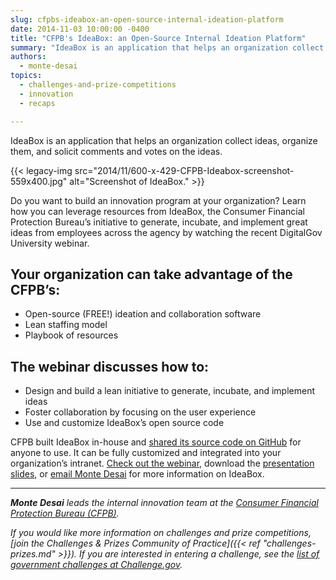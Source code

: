 ```yaml
---
slug: cfpbs-ideabox-an-open-source-internal-ideation-platform
date: 2014-11-03 10:00:00 -0400
title: "CFPB's IdeaBox: an Open-Source Internal Ideation Platform"
summary: "IdeaBox is an application that helps an organization collect ideas, organize them, and solicit comments and votes on the ideas. Do you want to build an innovation program at your organization? Learn how you can leverage resources from IdeaBox, the Consumer Financial Protection Bureau’s initiative to generate, incubate, and implement great ideas from employees across the agency."
authors:
  - monte-desai
topics:
  - challenges-and-prize-competitions
  - innovation
  - recaps

---
```


IdeaBox is an application that helps an organization collect ideas, organize them, and solicit comments and votes on the ideas.

{{< legacy-img src="2014/11/600-x-429-CFPB-Ideabox-screenshot-559x400.jpg" alt="Screenshot of IdeaBox." >}}

Do you want to build an innovation program at your organization? Learn how you can leverage resources from IdeaBox, the Consumer Financial Protection Bureau’s initiative to generate, incubate, and implement great ideas from employees across the agency by watching the recent DigitalGov University webinar.

## Your organization can take advantage of the CFPB’s:

  * Open-source (FREE!) ideation and collaboration software
  * Lean staffing model
  * Playbook of resources

## The webinar discusses how to:

  * Design and build a lean initiative to generate, incubate, and implement ideas
  * Foster collaboration by focusing on the user experience
  * Use and customize IdeaBox’s open source code

CFPB built IdeaBox in-house and <a href="http://cfpb.github.io/">shared its source code on GitHub</a> for anyone to use. It can be fully customized and integrated into your organization’s intranet. <a href="https://www.youtube.com/watch?v=KRQ24645LOE">Check out the webinar</a>, download the <a href="http://www.slideshare.net/DigitalGov/idea-box-digitalgov-webinar-vff2">presentation slides</a>, or <a href="mailto:monte.desai@cfpb.gov">email Monte Desai</a> for more information on IdeaBox. 

*** 

_**Monte Desai** leads the internal innovation team at the <a href="http://www.consumerfinance.gov/">Consumer Financial Protection Bureau (CFPB)</a>._ 

_If you would like more information on challenges and prize competitions, [join the Challenges & Prizes Community of Practice]({{< ref "challenges-prizes.md" >}}). If you are interested in entering a challenge, see the [list of government challenges at Challenge.gov](https://www.challenge.gov/list/)._
